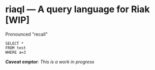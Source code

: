 # riaql — A query language for Riak \[WIP\]

Pronounced "recall"

    SELECT *
    FROM test
    WHERE a=3

***Caveat emptor**: This is a work in progress*
